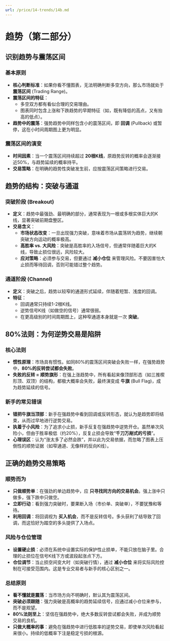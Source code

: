 ```yaml
---
url: /price/14-trends/14b.md
---
```

# 趋势（第二部分）

## 识别趋势与震荡区间

### 基本原则

* **核心判断标准**：如果你看不懂图表，无法明确判断多空方向，那么市场就处于 **震荡区间** (Trading Range)。
* **震荡区间的特征**：
  * 多空双方都有看似合理的交易理由。
  * 图表同时包含上涨和下跌趋势的早期特征（如，既有降低的高点，又有抬高的低点）。
* **趋势中的震荡**：强势趋势中同样包含小的震荡区间，即 **回调** (Pullback) 或暂停，这在小时间周期图上更为明显。

### 震荡区间的演变

* **时间因素**：当一个震荡区间持续超过 **20根K线**，原趋势反转的概率会逐渐接近50%，与趋势延续的概率持平。
* **交易策略**：在明确的趋势性突破发生前，应按震荡区间策略进行交易。

## 趋势的结构：突破与通道

### 突破阶段 (Breakout)

* **定义**：趋势中最强劲、最明确的部分，通常表现为一根或多根实体巨大的K线，显著突破前期盘整区。
* **交易含义**：
  * **市场状态改变**：一旦出现强力突破，意味着市场从震荡转为趋势，继续朝突破方向运动的概率极高。
  * **高胜率 vs. 大风险**：突破是高胜率的入场信号，但通常伴随着巨大的K线，导致止损位很远，风险较大。
  * **应对策略**：必须参与交易，但要通过 **减小仓位** 来管理风险。不要因害怕大止损而等待回调，否则可能错过整个趋势。

### 通道阶段 (Channel)

* **定义**：突破之后，趋势以较窄的通道形式延续，伴随着短暂、浅度的回调。
* **特征**：
  * 回调通常只持续1-2根K线。
  * 逆势信号K线（如做空的信号）通常很弱。
  * 在更高级别的时间周期图上，这种窄通道本身就是一次 **突破**。

## 80%法则：为何逆势交易是陷阱

### 核心法则

* **惯性原理**：市场具有惯性。如同80%的震荡区间突破会失败一样，在强势趋势中，**80%的反转尝试都会失败**。
* **失败的反转 = 顺势旗形**：在强上涨趋势中，所有看起来像顶部形态（如三推楔形顶、双顶）的结构，都极大概率会失败，最终演变成 **牛旗** (Bull Flag)，成为趋势延续的信号。

### 新手的常见错误

* **错把牛旗当顶部**：新手在强趋势中看到回调或反转形态，就认为是趋势即将结束，从而过早地进行逆势交易。
* **执着于小风险**：为了追求小止损，新手反复在强趋势中逆势开仓。虽然单次风险小，但由于胜率极低（约20%），反复止损会导致“**千刀万剐式的亏损**”。
* **心理误区**：认为“涨太多了必然会跌”，并以此为交易依据，而忽略了图表上压倒性的顺势证据（如窄通道、无像样的反向K线）。

## 正确的趋势交易策略

### 顺势而为

* **只做顺势单**：在强劲的单边趋势中，应 **只寻找同方向的交易机会**。强上涨中只做多，强下跌中只做空。
* **立即行动**：看到强力突破时，要果断入场（市价单、突破单），不要犹豫和等待。
* **利用回调**：将回调视为 **买入机会**，而不是反转信号。多头获利了结导致了回调，而这恰好为踏空的多头提供了入场点。

### 风险与仓位管理

* **设置硬止损**：必须在系统中设置实际的保护性止损单，不能只放在脑子里。合理的止损位在信号K线下方或波段起涨点下方。
* **仓位调节**：当止损空间变大时（如突破行情），通过 **减小仓位** 来将实际风险控制在可接受范围内。这是专业交易者与新手的核心区别之一。

### 总结原则

* **看不懂就是震荡**：当市场方向不明确时，默认其为震荡区间。
* **突破必须跟随**：强力突破是高概率的趋势延续信号，应通过减小仓位来参与，而不是观望。
* **80%法则至上**：坚信在强趋势中，绝大多数反转尝试都会失败，并成为顺势交易的良机。
* **只做大概率的事**：避免在强趋势中进行低胜率的逆势交易，即使单次风险看起来很小。持续的低概率下注是稳定亏损的根源。
